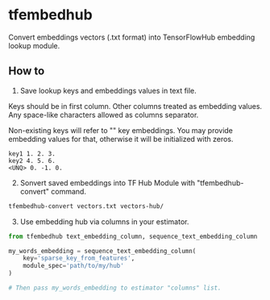 # tfembedhub

Convert embeddings vectors (.txt format) into TensorFlowHub embedding lookup module.

## How to

1. Save lookup keys and embeddings values in text file.

Keys should be in first column. Other columns treated as embedding values. Any space-like characters allowed as columns separator.

Non-existing keys will refer to "<UNQ>" key embeddings. You may provide embedding values for that, otherwise it will be initialized with zeros.

```
key1 1. 2. 3.
key2 4. 5. 6.
<UNQ> 0. -1. 0.
```

2. Sonvert saved embeddings into TF Hub Module with "tfembedhub-convert" command.
```bash
tfembedhub-convert vectors.txt vectors-hub/
```

3. Use embedding hub via columns in your estimator.
```python
from tfembedhub text_embedding_column, sequence_text_embedding_column

my_words_embedding = sequence_text_embedding_column(
    key='sparse_key_from_features',
    module_spec='path/to/my/hub'
)

# Then pass my_words_embedding to estimator "columns" list.
```